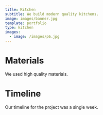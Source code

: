 ```yaml
---
title: Kitchen
subtitle: We build modern quality kitchens.
image: images/banner.jpg
template: portfolio
type: kitchen
images:
  - image: /images/p6.jpg
---
```


# Materials

We used high quality materials.

# Timeline

Our timeline for the project was a single week.
